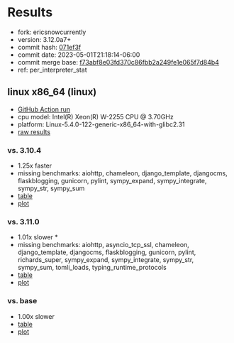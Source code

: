 # Results

- fork: ericsnowcurrently
- version: 3.12.0a7+
- commit hash: [071ef3f](https://github.com/ericsnowcurrently/cpython/commit/071ef3f)
- commit date: 2023-05-01T21:18:14-06:00
- commit merge base: [f73abf8e03fd370c86fbb2a249fe1e065f7d84b4](https://github.com/ericsnowcurrently/cpython/commit/f73abf8e03fd370c86fbb2a249fe1e065f7d84b4)
- ref: per_interpreter_stat

## linux x86_64 (linux)

- [GitHub Action run](https://github.com/faster-cpython/benchmarking/actions/runs/4857369219)
- cpu model: Intel(R) Xeon(R) W-2255 CPU @ 3.70GHz
- platform: Linux-5.4.0-122-generic-x86_64-with-glibc2.31
- [raw results](bm-20230501-linux-x86_64-ericsnowcurrently-per_interpreter_stat-3.12.0a7%2B-071ef3f.json)

### vs. 3.10.4

- 1.25x faster
- missing benchmarks: aiohttp, chameleon, django_template, djangocms, flaskblogging, gunicorn, pylint, sympy_expand, sympy_integrate, sympy_str, sympy_sum
- [table](bm-20230501-linux-x86_64-ericsnowcurrently-per_interpreter_stat-3.12.0a7%2B-071ef3f-vs-3.10.4.md)
- [plot](bm-20230501-linux-x86_64-ericsnowcurrently-per_interpreter_stat-3.12.0a7%2B-071ef3f-vs-3.10.4.png)

### vs. 3.11.0

- 1.01x slower \*
- missing benchmarks: aiohttp, asyncio_tcp_ssl, chameleon, django_template, djangocms, flaskblogging, gunicorn, pylint, richards_super, sympy_expand, sympy_integrate, sympy_str, sympy_sum, tomli_loads, typing_runtime_protocols
- [table](bm-20230501-linux-x86_64-ericsnowcurrently-per_interpreter_stat-3.12.0a7%2B-071ef3f-vs-3.11.0.md)
- [plot](bm-20230501-linux-x86_64-ericsnowcurrently-per_interpreter_stat-3.12.0a7%2B-071ef3f-vs-3.11.0.png)

### vs. base

- 1.00x slower
- [table](bm-20230501-linux-x86_64-ericsnowcurrently-per_interpreter_stat-3.12.0a7%2B-071ef3f-vs-base.md)
- [plot](bm-20230501-linux-x86_64-ericsnowcurrently-per_interpreter_stat-3.12.0a7%2B-071ef3f-vs-base.png)

